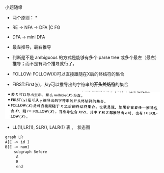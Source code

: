 小题随缘



* 两个原则：
  * 

* RE -> NFA -> DFA |C FG
* DFA -> mini DFA
* 最左推导，最右推导
* 判断是不是 ambiguous 的方式是能够有多个 parse tree 或多个最左（最右）推导；而不是有两个推导就行了。

* FOLLOW: FOLLOW(X)可以直接跟随在X后的终结符的集合

* FIRST:First(y)，从y可以推导出的字符串的**开头终结符**的集合

![image-20230319153648165](assets/期中/image-20230319153648165.png)

* LL(1),LR(1), SLR(), LALR(1) 表 ， 状态图







```mermaid
graph LR
A[E -> id ]
B[E -> num]
	subgraph Before
	 A
	 B
	 end
```

